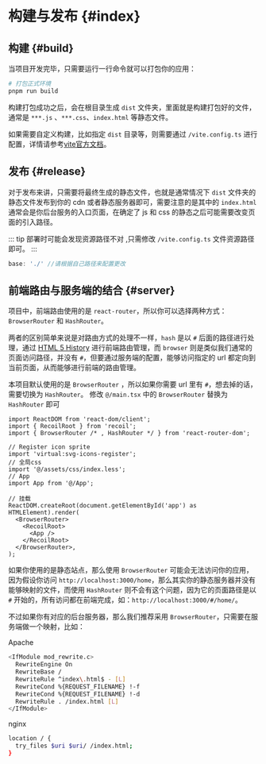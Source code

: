 # 构建与发布 {#index}


## 构建 {#build}

当项目开发完毕，只需要运行一行命令就可以打包你的应用：

```bash
# 打包正式环境
pnpm run build
```

构建打包成功之后，会在根目录生成 `dist` 文件夹，里面就是构建打包好的文件，通常是 `***.js` 、`***.css`、`index.html` 等静态文件。

如果需要自定义构建，比如指定 `dist` 目录等，则需要通过 `/vite.config.ts` 进行配置，详情请参考[vite官方文档](https://cn.vitejs.dev/guide/build.html)。

## 发布 {#release}

对于发布来讲，只需要将最终生成的静态文件，也就是通常情况下 `dist` 文件夹的静态文件发布到你的 cdn 或者静态服务器即可，需要注意的是其中的 `index.html` 通常会是你后台服务的入口页面，在确定了 js 和 css 的静态之后可能需要改变页面的引入路径。

::: tip
部署时可能会发现资源路径不对 ,只需修改 `/vite.config.ts` 文件资源路径即可。
:::

```js
base: './' //请根据自己路径来配置更改
```

## 前端路由与服务端的结合 {#server}

项目中，前端路由使用的是 `react-router`，所以你可以选择两种方式：`BrowserRouter` 和 `HashRouter`。

两者的区别简单来说是对路由方式的处理不一样，`hash` 是以 `#` 后面的路径进行处理，通过 [HTML 5 History](https://developer.mozilla.org/en-US/docs/Web/API/History_API) 进行前端路由管理，而 `browser` 则是类似我们通常的页面访问路径，并没有 `#`，但要通过服务端的配置，能够访问指定的 url 都定向到当前页面，从而能够进行前端的路由管理。

本项目默认使用的是 `BrowserRouter` ，所以如果你需要 url 里有 `#`，想去掉的话，需要切换为 `HashRouter`。
修改 `@/main.tsx` 中的 `BrowserRouter` 替换为 `HashRouter` 即可

```tsx{3,14,18}
import ReactDOM from 'react-dom/client';
import { RecoilRoot } from 'recoil';
import { BrowserRouter /* , HashRouter */ } from 'react-router-dom';

// Register icon sprite
import 'virtual:svg-icons-register';
// 全局css
import '@/assets/css/index.less';
// App
import App from '@/App';

// 挂载
ReactDOM.createRoot(document.getElementById('app') as HTMLElement).render(
  <BrowserRouter>
    <RecoilRoot>
      <App />
    </RecoilRoot>
  </BrowserRouter>,
);

```

如果你使用的是静态站点，那么使用 `BrowserRouter` 可能会无法访问你的应用，因为假设你访问 `http://localhost:3000/home`，那么其实你的静态服务器并没有能够映射的文件，而使用 `HashRouter` 则不会有这个问题，因为它的页面路径是以 `#` 开始的，所有访问都在前端完成，如：`http://localhost:3000/#/home/`。

不过如果你有对应的后台服务器，那么我们推荐采用 `BrowserRouter`，只需要在服务端做一个映射，比如：

Apache

```bash
<IfModule mod_rewrite.c>
  RewriteEngine On
  RewriteBase /
  RewriteRule ^index\.html$ - [L]
  RewriteCond %{REQUEST_FILENAME} !-f
  RewriteCond %{REQUEST_FILENAME} !-d
  RewriteRule . /index.html [L]
</IfModule>
```

nginx

```bash
location / {
  try_files $uri $uri/ /index.html;
}
```



